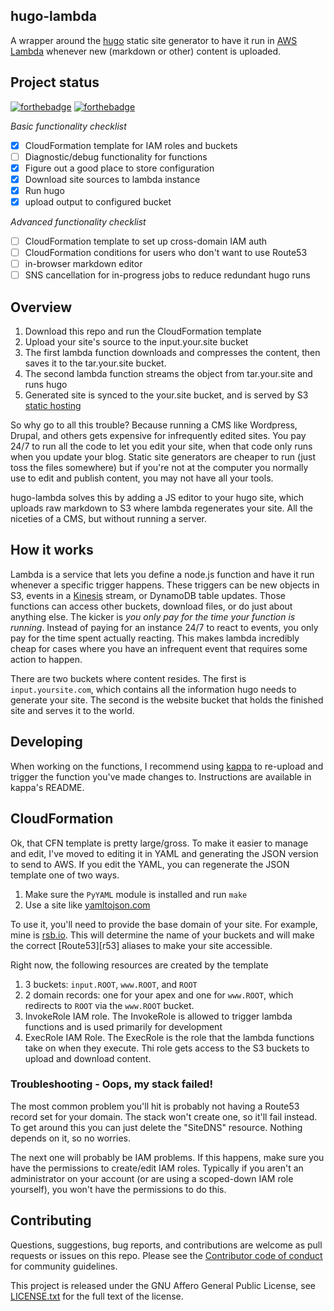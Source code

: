 ## hugo-lambda

A wrapper around the [hugo][hugo] static site generator to have it run in
[AWS Lambda][lambda] whenever new (markdown or other) content is uploaded.

## Project status

[![forthebadge](http://forthebadge.com/images/badges/powered-by-electricity.svg)](http://forthebadge.com)
[![forthebadge](http://forthebadge.com/images/badges/uses-badges.svg)](http://forthebadge.com)

_Basic functionality checklist_

- [x] CloudFormation template for IAM roles and buckets
- [ ] Diagnostic/debug functionality for functions
- [x] Figure out a good place to store configuration
- [x] Download site sources to lambda instance
- [x] Run hugo
- [x] upload output to configured bucket

_Advanced functionality checklist_

- [ ] CloudFormation template to set up cross-domain IAM auth
- [ ] CloudFormation conditions for users who don't want to use Route53
- [ ] in-browser markdown editor
- [ ] SNS cancellation for in-progress jobs to reduce redundant hugo runs

## Overview

1. Download this repo and run the CloudFormation template
1. Upload your site's source to the input.your.site bucket
1. The first lambda function downloads and compresses the content, then saves
   it to the tar.your.site bucket.
1. The second lambda function streams the object from tar.your.site and runs
   hugo
1. Generated site is synced to the your.site bucket, and is served by S3 
   [static hosting][s3site]

So why go to all this trouble? Because running a CMS like Wordpress, Drupal,
and others gets expensive for infrequently edited sites. You pay 24/7 to run
all the code to let you edit your site, when that code only runs when you
update your blog. Static site generators are cheaper to run (just toss the
files somewhere) but if you're not at the computer you normally use to edit and
publish content, you may not have all your tools.

hugo-lambda solves this by adding a JS editor to your hugo site, which uploads
raw markdown to S3 where lambda regenerates your site. All the niceties of a
CMS, but without running a server.

## How it works

Lambda is a service that lets you define a node.js function and have it run
whenever a specific trigger happens. These triggers can be new objects in S3,
events in a [Kinesis][kinesis] stream, or DynamoDB table updates. Those
functions can access other buckets, download files, or do just about anything
else. The kicker is *you only pay for the time your function is running*.
Instead of paying for an instance 24/7 to react to events, you only pay for the
time spent actually reacting. This makes lambda incredibly cheap for cases
where you have an infrequent event that requires some action to happen.

There are two buckets where content resides. The first is
`input.yoursite.com`, which contains all the information hugo needs to generate
your site. The second is the website bucket that holds the finished site and
serves it to the world.

## Developing

When working on the functions, I recommend using [kappa][kappa] to re-upload
and trigger the function you've made changes to. Instructions are available in
kappa's README.

## CloudFormation

Ok, that CFN template is pretty large/gross. To make it easier to manage and
edit, I've moved to editing it in YAML and generating the JSON version to send
to AWS. If you edit the YAML, you can regenerate the JSON template one of two
ways.

1. Make sure the `PyYAML` module is installed and run `make`
1. Use a site like [yamltojson.com](http://yamltojson.com/)

To use it, you'll need to provide the base domain of your site. For example,
mine is [rsb.io](http://rsb.io). This will determine the name of your buckets
and will make the correct [Route53][r53] aliases to make your site accessible.

Right now, the following resources are created by the template

1. 3 buckets: `input.ROOT`, `www.ROOT`, and `ROOT`
1. 2 domain records: one for your apex and one for `www.ROOT`, which redirects
   to `ROOT` via the `www.ROOT` bucket.
1. InvokeRole IAM role. The InvokeRole is allowed to trigger lambda functions
   and is used primarily for development
1. ExecRole IAM Role. The ExecRole is the role that the lambda functions take
   on when they execute. Thi role gets access to the S3 buckets to upload and
   download content.

### Troubleshooting - Oops, my stack failed!

The most common problem you'll hit is probably not having a Route53 record set
for your domain. The stack won't create one, so it'll fail instead. To get
around this you can just delete the "SiteDNS" resource. Nothing depends on it,
so no worries.

The next one will probably be IAM problems. If this happens, make sure you have
the permissions to create/edit IAM roles. Typically if you aren't an
administrator on your account (or are using a scoped-down IAM role yourself),
you won't have the permissions to do this.

## Contributing

Questions, suggestions, bug reports, and contributions are welcome as pull
requests or issues on this repo.  Please see the [Contributor code of
conduct][conduct] for community guidelines.

This project is released under the GNU Affero General Public License, see
[LICENSE.txt][license] for the full text of the license.


[hugo]: https://github.com/spf13/hugo
[lambda]: https://aws.amazon.com/lambda/
[kinesis]: https://aws.amazon.com/kinesis/
[kappa]: https://github.com/garnaat/kappa
[s3site]: http://docs.aws.amazon.com/AmazonS3/latest/dev/WebsiteHosting.html
[license]: https://github.com/ryansb/hugo-lambda/blob/master/LICENSE.txt
[conduct]: https://github.com/ryansb/hugo-lambda/blob/master/CODE_OF_CONDUCT.md
